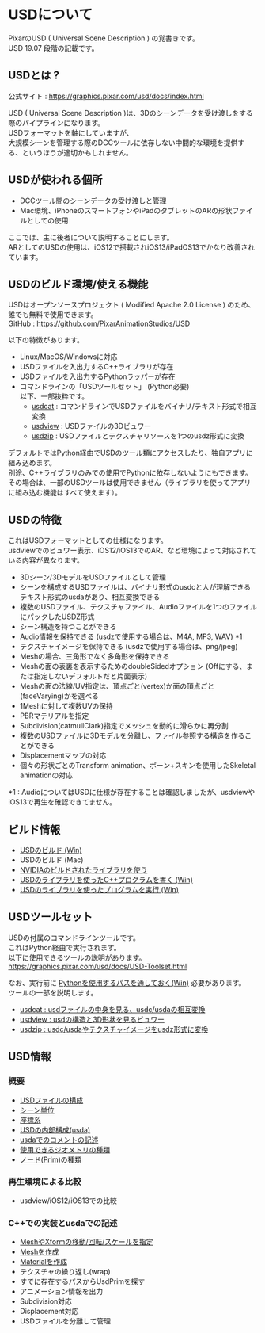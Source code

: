# USDについて

PixarのUSD ( Universal Scene Description ) の覚書きです。    
USD 19.07 段階の記載です。    

## USDとは ?

公式サイト : https://graphics.pixar.com/usd/docs/index.html    

USD ( Universal Scene Description )は、3Dのシーンデータを受け渡しをする際のパイプラインになります。    
USDフォーマットを軸にしていますが、    
大規模シーンを管理する際のDCCツールに依存しない中間的な環境を提供する、というほうが適切かもしれません。    

## USDが使われる個所

* DCCツール間のシーンデータの受け渡しと管理
* Mac環境、iPhoneのスマートフォンやiPadのタブレットのARの形状ファイルとしての使用

ここでは、主に後者について説明することにします。    
ARとしてのUSDの使用は、iOS12で搭載されiOS13/iPadOS13でかなり改善されています。    

## USDのビルド環境/使える機能

USDはオープンソースプロジェクト ( Modified Apache 2.0 License ) のため、誰でも無料で使用できます。    
GitHub : https://github.com/PixarAnimationStudios/USD    

以下の特徴があります。     

* Linux/MacOS/Windowsに対応
* USDファイルを入出力するC++ライブラリが存在
* USDファイルを入出力するPythonラッパーが存在
* コマンドラインの「USDツールセット」 (Python必要)    
以下、一部抜粋です。    
   * [usdcat](./doc/toolset/usd_toolset_usdcat.md) : コマンドラインでUSDファイルをバイナリ/テキスト形式で相互変換    
   * [usdview](./doc/toolset/usd_toolset_usdview.md) : USDファイルの3Dビュワー    
   * [usdzip](./doc/toolset/usd_toolset_usdzip.md) : USDファイルとテクスチャリソースを1つのusdz形式に変換    

デフォルトではPython経由でUSDのツール類にアクセスしたり、独自アプリに組み込めます。     
別途、C++ライブラリのみでの使用でPythonに依存しないようにもできます。   
その場合は、一部のUSDツールは使用できません（ライブラリを使ってアプリに組み込む機能はすべて使えます）。

## USDの特徴

これはUSDフォーマットとしての仕様になります。    
usdviewでのビュワー表示、iOS12/iOS13でのAR、など環境によって対応されている内容が異なります。   

* 3Dシーン/3DモデルをUSDファイルとして管理
* シーンを構成するUSDファイルは、バイナリ形式のusdcと人が理解できるテキスト形式のusdaがあり、相互変換できる
* 複数のUSDファイル、テクスチャファイル、Audioファイルを1つのファイルにパックしたUSDZ形式
* シーン構造を持つことができる
* Audio情報を保持できる (usdzで使用する場合は、M4A, MP3, WAV) *1
* テクスチャイメージを保持できる (usdzで使用する場合は、png/jpeg)
* Meshの場合、三角形でなく多角形を保持できる
* Meshの面の表裏を表示するためのdoubleSidedオプション (Offにする、または指定しないデフォルトだと片面表示)
* Meshの面の法線/UV指定は、頂点ごと(vertex)か面の頂点ごと(faceVarying)かを選べる
* 1Meshに対して複数UVの保持
* PBRマテリアルを指定
* Subdivision(catmullClark)指定でメッシュを動的に滑らかに再分割
* 複数のUSDファイルに3Dモデルを分離し、ファイル参照する構造を作ることができる
* Displacementマップの対応
* 個々の形状ごとのTransform animation、ボーン+スキンを使用したSkeletal animationの対応

*1 : AudioについてはUSDに仕様が存在することは確認しましたが、usdviewやiOS13で再生を確認できてません。    

## ビルド情報

* [USDのビルド (Win)](./doc/usd_build_win.md)    
* USDのビルド (Mac)
* [NVIDIAのビルドされたライブラリを使う](./doc/usd_nvidia.md)    
* [USDのライブラリを使ったC++プログラムを書く (Win)](./doc/usd_write_app_win.md)    
* [USDのライブラリを使ったプログラムを実行 (Win)](./doc/usd_run_lib_win.md)    

## USDツールセット

USDの付属のコマンドラインツールです。    
これはPython経由で実行されます。     
以下に使用できるツールの説明があります。    
https://graphics.pixar.com/usd/docs/USD-Toolset.html    

なお、実行前に [Pythonを使用するパスを通しておく(Win)](./doc/usd_run_lib_win.md) 必要があります。    
ツールの一部を説明します。    

* [usdcat : usdファイルの中身を見る、usdc/usdaの相互変換](./doc/toolset/usd_toolset_usdcat.md)
* [usdview : usdの構造と3D形状を見るビュワー](./doc/toolset/usd_toolset_usdview.md)
* [usdzip : usdc/usdaやテクスチャイメージをusdz形式に変換](./doc/toolset/usd_toolset_usdzip.md)

## USD情報

### 概要

* [USDファイルの構成](./doc/usd_files_desc.md)    
* [シーン単位](./doc/unit.md)    
* [座標系](./doc/scene_axis.md)    
* [USDの内部構成(usda)](./doc/usd_usda.md)    
* [usdaでのコメントの記述](./doc/usd_usda_comment.md)    
* [使用できるジオメトリの種類](./doc/usd_geom.md)    
* [ノード(Prim)の種類](./doc/usd_prim_type.md)    

### 再生環境による比較

* usdview/iOS12/iOS13での比較

### C++での実装とusdaでの記述

* [MeshやXformの移動/回転/スケールを指定](./doc/usd_prim_transform.md)
* [Meshを作成](./doc/usd_create_mesh.md)
* [Materialを作成](./doc/usd_create_material.md)
* テクスチャの繰り返し(wrap)
* すでに存在するパスからUsdPrimを探す
* アニメーション情報を出力
* Subdivision対応
* Displacement対応
* USDファイルを分離して管理
